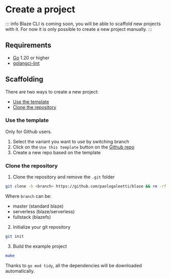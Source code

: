 # Create a project

::: info
Blaze CLI is coming soon, you will be able to scaffold new projects with it. For now it is only possible to create a new project manually.
:::

## Requirements

- [Go](https://golang.org/doc/install) 1.20 or higher
- [golangci-lint](https://golangci-lint.run/usage/install/#local-installation)

## Scaffolding

There are two ways to create a new project:

- [Use the template](#use-the-template)
- [Clone the repository](#clone-the-repository)

### Use the template

Only for Github users.

1. Select the variant you want to use by switching branch
2. Click on the `Use this template` button on the [Github repo](https://github.com/paologaleotti/blaze)
3. Create a new repo based on the template

### Clone the repository

1. Clone the repository and remove the `.git` folder
```bash
git clone -b <branch> https://github.com/paologaleotti/blaze && rm -rf .git
```

Where `branch` can be:
- master (standard blaze)
- serverless (blaze/serverless)
- fullstack (blazefs)

2. Initialize your git repository
```bash
git init
```

3. Build the example project
```bash
make
```
Thanks to `go mod tidy`, all the dependencies will be downloaded automatically.